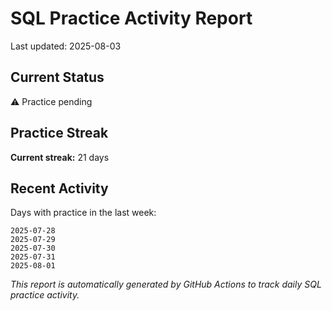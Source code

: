 # SQL Practice Activity Report

Last updated: 2025-08-03

## Current Status

⚠️ Practice pending

## Practice Streak

**Current streak:** 21 days

## Recent Activity

Days with practice in the last week:

```
2025-07-28
2025-07-29
2025-07-30
2025-07-31
2025-08-01
```

*This report is automatically generated by GitHub Actions to track daily SQL practice activity.*
